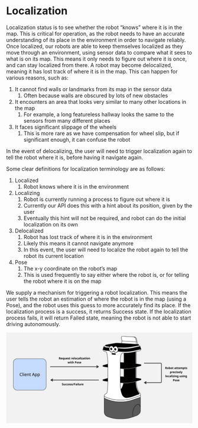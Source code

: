# Localization

Localization status is to see whether the robot “knows” where it is in the map.
This is critical for operation, as the robot needs to have an accurate
understanding of its place in the environment in order to navigate reliably.
Once localized, our robots are able to keep themselves localized as they move
through an environment, using sensor data to compare what it sees to what is on
its map. This means it only needs to figure out where it is once, and can stay
localized from there. A robot may become delocalized, meaning it has lost track
of where it is in the map. This can happen for various reasons, such as:

1. It cannot find walls or landmarks from its map in the sensor data
   1. Often because walls are obscured by lots of new obstacles
1. It encounters an area that looks very similar to many other locations in the
   map
   1. For example, a long featureless hallway looks the same to the sensors from
      many different places
1. It faces significant slippage of the wheels
   1. This is more rare as we have compensation for wheel slip, but if
      significant enough, it can confuse the robot

In the event of delocalizing, the user will need to trigger localization again
to tell the robot where it is, before having it navigate again.

Some clear definitions for localization terminology are as follows:

1. Localized
   1. Robot knows where it is in the environment
1. Localizing
   1. Robot is currently running a process to figure out where it is
   1. Currently our API does this with a hint about its position, given by the
      user
   1. Eventually this hint will not be required, and robot can do the initial
      localization on its own
1. Delocalized
   1. Robot has lost track of where it is in the environment
   1. Likely this means it cannot navigate anymore
   1. In this event, the user will need to localize the robot again to tell the
      robot its current location
1. Pose
   1. The x-y coordinate on the robot’s map
   1. This is used frequently to say either where the robot is, or for telling
      the robot where it is on the map

We supply a mechanism for triggering a robot localization. This means the user
tells the robot an estimation of where the robot is in the map (using a Pose),
and the robot uses this guess to more accurately find its place. If the
localization process is a success, it returns Success state. If the localization
process fails, it will return Failed state, meaning the robot is not able to
start driving autonomously.

![Robot localization](../assets/localization-pose.jpg)
